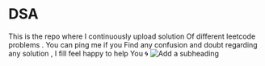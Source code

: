 # DSA
This is the repo where I continuously upload solution 
Of different leetcode problems . You can ping me if you 
Find any confusion and doubt regarding any solution ,
I fill feel happy to help You 🌀
![Add a subheading](https://user-images.githubusercontent.com/72679317/138395054-0210a93a-ec05-4d95-9796-020125309a2b.gif)

